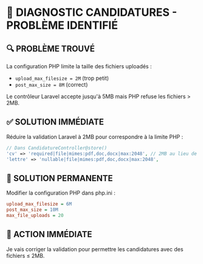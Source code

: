 # 🚨 DIAGNOSTIC CANDIDATURES - PROBLÈME IDENTIFIÉ

## 🔍 **PROBLÈME TROUVÉ**
La configuration PHP limite la taille des fichiers uploadés :
- `upload_max_filesize = 2M` (trop petit)
- `post_max_size = 8M` (correct)

Le contrôleur Laravel accepte jusqu'à 5MB mais PHP refuse les fichiers > 2MB.

## ✅ **SOLUTION IMMÉDIATE**
Réduire la validation Laravel à 2MB pour correspondre à la limite PHP :

```php
// Dans CandidatureController@store()
'cv' => 'required|file|mimes:pdf,doc,docx|max:2048', // 2MB au lieu de 5120
'lettre' => 'nullable|file|mimes:pdf,doc,docx|max:2048',
```

## 🔧 **SOLUTION PERMANENTE**
Modifier la configuration PHP dans php.ini :
```ini
upload_max_filesize = 6M
post_max_size = 10M
max_file_uploads = 20
```

## 🎯 **ACTION IMMÉDIATE**
Je vais corriger la validation pour permettre les candidatures avec des fichiers ≤ 2MB.
